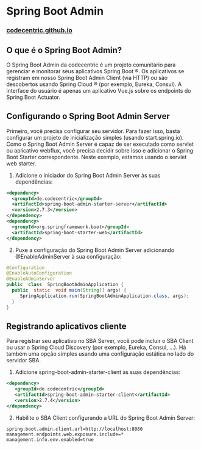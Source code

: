 # Spring Boot Admin 

### [codecentric.github.io](https://codecentric.github.io/spring-boot-admin/2.7.3/)

## O que é o Spring Boot Admin?

O Spring Boot Admin da codecentric é um projeto comunitário para gerenciar e monitorar seus aplicativos Spring Boot ®. Os aplicativos se registram em nosso Spring Boot Admin Client (via HTTP) ou são descobertos usando Spring Cloud ® (por exemplo, Eureka, Consul). A interface do usuário é apenas um aplicativo Vue.js sobre os endpoints do Spring Boot Actuator.

## Configurando o Spring Boot Admin Server

Primeiro, você precisa configurar seu servidor. Para fazer isso, basta configurar um projeto de inicialização simples (usando start.spring.io). Como o Spring Boot Admin Server é capaz de ser executado como servlet ou aplicativo webflux, você precisa decidir sobre isso e adicionar o Spring Boot Starter correspondente. Neste exemplo, estamos usando o servlet web starter.

1. Adicione o iniciador do Spring Boot Admin Server às suas dependências:
```xml
<dependency>
  <groupId>de.codecentric</groupId>
  <artifactId>spring-boot-admin-starter-server</artifactId>     
  <version>2.7.3</version>
</dependency>
<dependency>
  <groupId>org.springframework.boot</groupId>
  <artifactId>spring-boot-starter-web</artifactId>
</dependency>
```
2. Puxe a configuração do Spring Boot Admin Server adicionando @EnableAdminServer à sua configuração:
```java
@Configuration  
@EnableAutoConfiguration  
@EnableAdminServer  
public  class  SpringBootAdminApplication { 
  public  static  void main(String[] args) {
     SpringApplication.run(SpringBootAdminApplication.class, args); 
  }
}
```

## Registrando aplicativos cliente
Para registrar seu aplicativo no SBA Server, você pode incluir o SBA Client ou usar o Spring Cloud Discovery (por exemplo, Eureka, Consul, …​). Há também uma opção simples usando uma configuração estática no lado do servidor SBA.

1. Adicione spring-boot-admin-starter-client às suas dependências:
```xml
<dependency>
   <groupId>de.codecentric</groupId>
   <artifactId>spring-boot-admin-starter-client</artifactId>
   <version>2.7.4</version>
</dependency>
```

2. Habilite o SBA Client configurando a URL do Spring Boot Admin Server:
```properties
spring.boot.admin.client.url=http://localhost:8080  
management.endpoints.web.exposure.include=*  
management.info.env.enabled=true 
```
